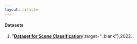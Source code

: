 ```yaml
---
layout: article
---
```


#### Datasets

1. "[**Dataset for Scene Classification**](
https://complexnetworksbook.github.io/){:target="_blank"},2022. 

